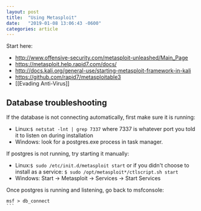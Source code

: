 ```yaml
---
layout: post
title:  "Using Metasploit"
date:   "2019-01-08 13:06:43 -0600"
categories: article
---
```


Start here:

* http://www.offensive-security.com/metasploit-unleashed/Main_Page
* https://metasploit.help.rapid7.com/docs/
* http://docs.kali.org/general-use/starting-metasploit-framework-in-kali
* https://github.com/rapid7/metasploitable3
* [[Evading Anti-Virus]]

Database troubleshooting
------------------------
If the database is not connecting automatically, first make sure it is running:
* Linux:`$ netstat -lnt | grep 7337` where 7337 is whatever port you told it to listen on during installation
* Windows: look for a postgres.exe process in task manager.

If postgres is not running, try starting it manually:
* Linux:`$ sudo /etc/init.d/metasploit start` or if you didn't choose to install as a service: `$ sudo /opt/metasploit*/ctlscript.sh start`
* Windows: Start -> Metasploit -> Services -> Start Services

Once postgres is running and listening, go back to msfconsole:
````
msf > db_connect
```

